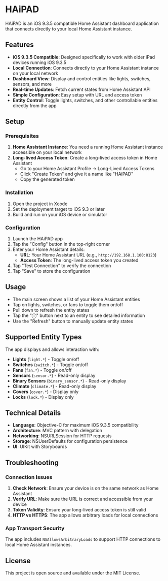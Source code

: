 # HAiPAD

HAiPAD is an iOS 9.3.5 compatible Home Assistant dashboard application that connects directly to your local Home Assistant instance.

## Features

- **iOS 9.3.5 Compatible**: Designed specifically to work with older iPad devices running iOS 9.3.5
- **Local Connection**: Connects directly to your Home Assistant instance on your local network
- **Dashboard View**: Display and control entities like lights, switches, sensors, and more
- **Real-time Updates**: Fetch current states from Home Assistant API
- **Simple Configuration**: Easy setup with URL and access token
- **Entity Control**: Toggle lights, switches, and other controllable entities directly from the app

## Setup

### Prerequisites

1. **Home Assistant Instance**: You need a running Home Assistant instance accessible on your local network
2. **Long-lived Access Token**: Create a long-lived access token in Home Assistant
   - Go to your Home Assistant Profile → Long-Lived Access Tokens
   - Click "Create Token" and give it a name like "HAiPAD"
   - Copy the generated token

### Installation

1. Open the project in Xcode
2. Set the deployment target to iOS 9.3 or later
3. Build and run on your iOS device or simulator

### Configuration

1. Launch the HAiPAD app
2. Tap the "Config" button in the top-right corner
3. Enter your Home Assistant details:
   - **URL**: Your Home Assistant URL (e.g., `http://192.168.1.100:8123`)
   - **Access Token**: The long-lived access token you created
4. Tap "Test Connection" to verify the connection
5. Tap "Save" to store the configuration

## Usage

- The main screen shows a list of your Home Assistant entities
- Tap on lights, switches, or fans to toggle them on/off
- Pull down to refresh the entity states
- Tap the "ⓘ" button next to an entity to see detailed information
- Use the "Refresh" button to manually update entity states

## Supported Entity Types

The app displays and allows interaction with:
- **Lights** (`light.*`) - Toggle on/off
- **Switches** (`switch.*`) - Toggle on/off  
- **Fans** (`fan.*`) - Toggle on/off
- **Sensors** (`sensor.*`) - Read-only display
- **Binary Sensors** (`binary_sensor.*`) - Read-only display
- **Climate** (`climate.*`) - Read-only display
- **Covers** (`cover.*`) - Display only
- **Locks** (`lock.*`) - Display only

## Technical Details

- **Language**: Objective-C for maximum iOS 9.3.5 compatibility
- **Architecture**: MVC pattern with delegation
- **Networking**: NSURLSession for HTTP requests
- **Storage**: NSUserDefaults for configuration persistence
- **UI**: UIKit with Storyboards

## Troubleshooting

### Connection Issues

1. **Check Network**: Ensure your device is on the same network as Home Assistant
2. **Verify URL**: Make sure the URL is correct and accessible from your device
3. **Token Validity**: Ensure your long-lived access token is still valid
4. **HTTP vs HTTPS**: The app allows arbitrary loads for local connections

### App Transport Security

The app includes `NSAllowsArbitraryLoads` to support HTTP connections to local Home Assistant instances.

## License

This project is open source and available under the MIT License.